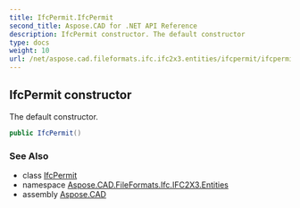 ```yaml
---
title: IfcPermit.IfcPermit
second_title: Aspose.CAD for .NET API Reference
description: IfcPermit constructor. The default constructor
type: docs
weight: 10
url: /net/aspose.cad.fileformats.ifc.ifc2x3.entities/ifcpermit/ifcpermit/
---
```

## IfcPermit constructor

The default constructor.

```csharp
public IfcPermit()
```

### See Also

* class [IfcPermit](../)
* namespace [Aspose.CAD.FileFormats.Ifc.IFC2X3.Entities](../../ifcpermit/)
* assembly [Aspose.CAD](../../../)


